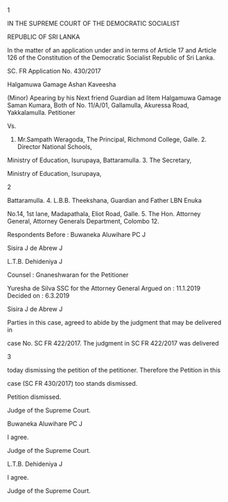 1

IN THE SUPREME COURT OF THE DEMOCRATIC SOCIALIST

REPUBLIC OF SRI LANKA

In the matter of an application under and in terms of Article 17 and Article 126 of the Constitution of the Democratic Socialist Republic of Sri Lanka.

SC. FR Application No. 430/2017

Halgamuwa Gamage Ashan Kaveesha

(Minor) Apearing by his Next friend Guardian ad litem Halgamuwa Gamage Saman Kumara, Both of No. 11/A/01, Gallamulla, Akuressa Road, Yakkalamulla. Petitioner

Vs.

1. Mr.Sampath Weragoda, The Principal, Richmond College, Galle. 2. Director National Schools,

Ministry of Education, Isurupaya, Battaramulla. 3. The Secretary,

Ministry of Education, Isurupaya,

2

Battaramulla. 4. L.B.B. Theekshana, Guardian and Father LBN Enuka

No.14, 1st lane, Madapathala, Eliot Road, Galle. 5. The Hon. Attorney General, Attorney Generals Department, Colombo 12.

Respondents Before : Buwaneka Aluwihare PC J

Sisira J de Abrew J

L.T.B. Dehideniya J

Counsel : Gnaneshwaran for the Petitioner

Yuresha de Silva SSC for the Attorney General Argued on : 11.1.2019 Decided on : 6.3.2019

Sisira J de Abrew J

Parties in this case, agreed to abide by the judgment that may be delivered in

case No. SC FR 422/2017. The judgment in SC FR 422/2017 was delivered

3

today dismissing the petition of the petitioner. Therefore the Petition in this

case (SC FR 430/2017) too stands dismissed.

Petition dismissed.

Judge of the Supreme Court.

Buwaneka Aluwihare PC J

I agree.

Judge of the Supreme Court.

L.T.B. Dehideniya J

I agree.

Judge of the Supreme Court.